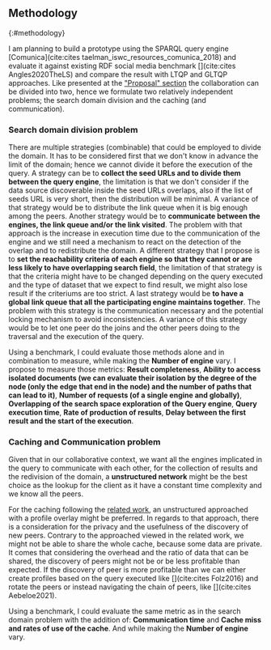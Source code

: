 ## Methodology
{:#methodology}

I am planning to build a prototype using the SPARQL query engine [Comunica](cite:cites taelman_iswc_resources_comunica_2018)
and evaluate it against existing RDF social media benchmark [](cite:cites Angles2020TheLS)
and compare the result with LTQP and GLTQP approaches.
Like presented at the ["Proposal" section](#proposal) the collaboration can be divided into two, hence we formulate two 
relatively independent problems; the search domain division and the caching (and communication).

### Search domain division problem
There are multiple strategies (combinable) that could be employed to divide the domain.
It has to be considered first that we don't know in advance the limit of the domain;
hence we cannot divide it before the execution of the query.
A strategy can be to **collect the seed URLs and to divide them between the query engine**,
the limitation is that we don't consider if the data source discoverable inside the seed URLs overlaps, also if the list of seeds URL is very short, then the distribution will be minimal.
A variance of that strategy would be to distribute the link queue when it is big enough among the peers.
Another strategy would be to **communicate between the engines, the link queue and/or the link visited**.
The problem with that approach is the increase in execution time due to the communication of the engine and we still
need a mechanism to react on the detection of the overlap and to redistribute the domain.
A different strategy that I propose is to **set the reachability criteria of each engine so that they cannot or are less likely to have overlapping search field**, the limitation of that strategy is that the criteria might have to be 
changed depending on the query executed and the type of dataset that we expect to find result, 
we might also lose result if the criteriums are too strict.
A last strategy would be **to have a global link queue that all the participating engine maintains together**.
The problem with this strategy is the communication necessary and the potential locking mechanism to avoid inconsistencies.
A variance of this strategy would be to let one peer do the joins and the other peers doing to the traversal and
the execution of the query.

Using a benchmark, I could evaluate those methods alone and in combination to measure, while making the **Number of engine** vary.
I propose to measure those metrics:
**Result completeness**, 
**Ability to access isolated documents (we can evaluate their isolation by the degree of the node (only the edge that end in the node) and the number of paths that can lead to it)**,
**Number of requests (of a single engine and globally)**, 
**Overlapping of the search space exploration of the Query engine**,
 **Query execution time**, **Rate of production of results**, **Delay between the first result and the start of the execution**.

### Caching and Communication  problem
Given that in our collaborative context, we want all the engines implicated in the query 
to communicate with each other, for the collection of results and the redivision of the domain,
a **unstructured network** might be the best choice as the lookup for the client as it have a constant time complexity and we know all the peers.

For the caching following the [related work](#litterature_review), an unstructured approached with a profile overlay might be preferred.
In regards to that approach, there is a consideration for the privacy and the usefulness of the discovery of new peers.
Contrary to the approached viewed in the related work, we might not be able to share the whole cache, because some data are private. 
It comes that considering the overhead and the ratio of data that can be shared, the discovery of peers might not be or be less profitable than expected. 
If the discovery of peer is more profitable than we can either create profiles based on the query executed like [](cite:cites Folz2016)
and rotate the peers or instead navigating the chain of peers, like [](cite:cites Aebeloe2021).

Using a benchmark, I could evaluate the same metric as in the search domain problem with the addition of: **Communication time** and **Cache miss and rates of use of the cache**.
And while making the **Number of engine** vary.
